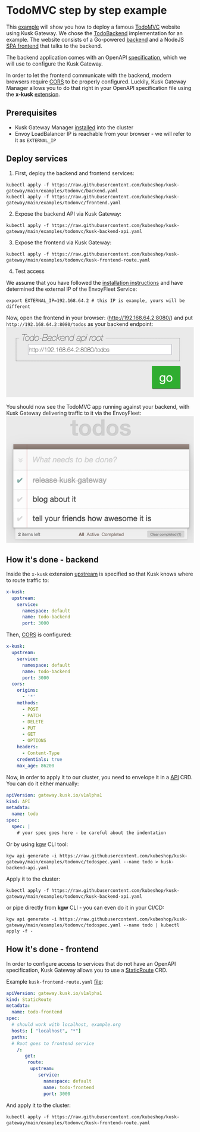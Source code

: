 # TodoMVC step by step example

This [example](/examples/todomvc) will show you how to deploy a famous [TodoMVC](https://todomvc.com/) website using Kusk Gateway.
We chose the [TodoBackend](http://www.todobackend.com/) implementation for an example. The website consists of a Go-powered
[backend](/examples/todomvc/backend) and a NodeJS [SPA frontend](/examples/todomvc/frontend) that talks to the backend.

The backend application comes with an OpenAPI [specification](/examples/todomvc/todospec.yaml), which we will use to configure the Kusk Gateway.

In order to let the frontend communicate with the backend, modern browsers require [CORS](https://developer.mozilla.org/en-US/docs/Web/HTTP/CORS) to be properly
configured. Luckily, Kusk Gateway Manager allows you to do that right in your OpenAPI specification file using the **x-kusk** [extension](/docs/extension.md).

## Prerequisites
- Kusk Gateway Manager [installed](/docs/installation.md) into the cluster
- Envoy LoadBalancer IP is reachable from your browser - we will refer to it as `EXTERNAL_IP`

## Deploy services

1. First, deploy the backend and frontend services:
```shell
kubectl apply -f https://raw.githubusercontent.com/kubeshop/kusk-gateway/main/examples/todomvc/backend.yaml
kubectl apply -f https://raw.githubusercontent.com/kubeshop/kusk-gateway/main/examples/todomvc/frontend.yaml
```

2. Expose the backend API via Kusk Gateway:
```shell
kubectl apply -f https://raw.githubusercontent.com/kubeshop/kusk-gateway/main/examples/todomvc/kusk-backend-api.yaml
```

3. Expose the frontend via Kusk Gateway:
```shell
kubectl apply -f https://raw.githubusercontent.com/kubeshop/kusk-gateway/main/examples/todomvc/kusk-frontend-route.yaml
```

4. Test access

We assume that you have followed the [installation instructions](/docs/installation.md) and have determined the external IP of the EnvoyFleet Service:

```
export EXTERNAL_IP=192.168.64.2 # this IP is example, yours will be different
```

Now, open the frontend in your browser: (http://192.168.64.2:8080/) and put `http://192.168.64.2:8080/todos` as your backend endpoint:
![todobackend url prompt](todobackend-prompt.png)

You should now see the TodoMVC app running against your backend, with Kusk Gateway delivering traffic to it via the EnvoyFleet:
![result](result.png)

## How it's done - backend

Inside the `x-kusk` extension [upstream](/docs/extension.md#upstream) is specified so that Kusk knows where to route traffic to:
```yaml
x-kusk:
  upstream:
    service:
      namespace: default
      name: todo-backend
      port: 3000
```

Then, [CORS](/docs/extension.md#cors) is configured:
```yaml
x-kusk:
  upstream:
    service:
      namespace: default
      name: todo-backend
      port: 3000
  cors:
    origins:
      - '*'
    methods:
      - POST
      - PATCH
      - DELETE
      - PUT
      - GET
      - OPTIONS
    headers:
      - Content-Type
    credentials: true
    max_age: 86200
```

Now, in order to apply it to our cluster, you need to envelope it in a [API](/docs/customresources/api.md) CRD.
You can do it either manually:
```yaml
apiVersion: gateway.kusk.io/v1alpha1
kind: API
metadata:
  name: todo
spec:
  spec: |
    # your spec goes here - be careful about the indentation
```
Or by using [kgw](https://github.com/kubeshop/kgw) CLI tool:
```
kgw api generate -i https://raw.githubusercontent.com/kubeshop/kusk-gateway/main/examples/todomvc/todospec.yaml --name todo > kusk-backend-api.yaml
```

Apply it to the cluster:
```
kubectl apply -f https://raw.githubusercontent.com/kubeshop/kusk-gateway/main/examples/todomvc/kusk-backend-api.yaml
```

or pipe directly from **kgw** CLI - you can even do it in your CI/CD:
```
kgw api generate -i https://raw.githubusercontent.com/kubeshop/kusk-gateway/main/examples/todomvc/todospec.yaml --name todo | kubectl apply -f -

```

## How it's done - frontend

In order to configure access to services that do not have an OpenAPI specification,
Kusk Gateway allows you to use a [StaticRoute](/docs/customresources/staticroute.md) CRD.

Example `kusk-frontend-route.yaml` [file](/examples/todomvc/kusk-frontend-route.yaml):

```yaml
apiVersion: gateway.kusk.io/v1alpha1
kind: StaticRoute
metadata:
  name: todo-frontend
spec:
  # should work with localhost, example.org
  hosts: [ "localhost", "*"]
  paths:
  # Root goes to frontend service
    /: 
       get:
        route:
         upstream:
            service:
              namespace: default
              name: todo-frontend
              port: 3000
```

And apply it to the cluster:
```
kubectl apply -f https://raw.githubusercontent.com/kubeshop/kusk-gateway/main/examples/todomvc/kusk-frontend-route.yaml
```